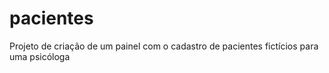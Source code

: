 # pacientes
Projeto de criação de um painel com o cadastro de pacientes fictícios para uma psicóloga

